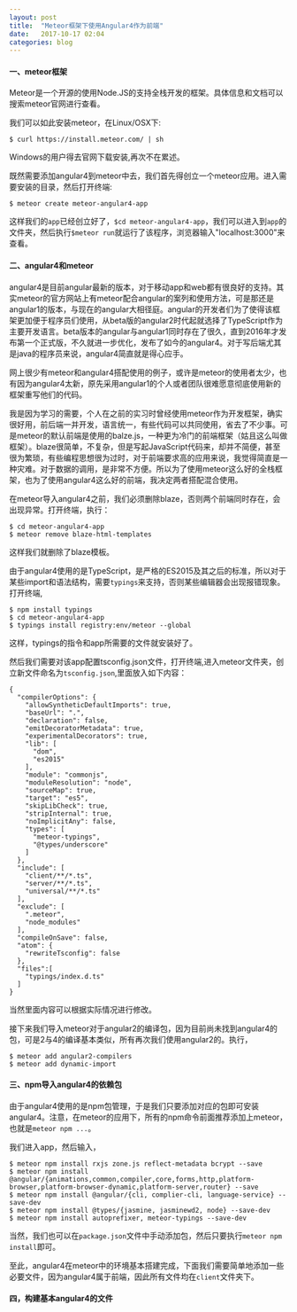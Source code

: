 ```yaml
---
layout: post
title:  "Meteor框架下使用Angular4作为前端"
date:   2017-10-17 02:04
categories: blog
---
```

#### 一、meteor框架

Meteor是一个开源的使用Node.JS的支持全栈开发的框架。具体信息和文档可以搜索meteor官网进行查看。

我们可以如此安装meteor，在Linux/OSX下:
```
$ curl https://install.meteor.com/ | sh
```
Windows的用户得去官网下载安装,再次不在累述。

既然需要添加angular4到meteor中去，我们首先得创立一个meteor应用。进入需要安装的目录，然后打开终端:
```
$ meteor create meteor-angular4-app
```
这样我们的```app```已经创立好了，```$cd meteor-angular4-app```，我们可以进入到```app```的文件夹，然后执行```$meteor run```就运行了该程序，浏览器输入"localhost:3000"来查看。

#### 二、angular4和meteor

angular4是目前angular最新的版本，对于移动app和web都有很良好的支持。其实meteor的官方网站上有meteor配合angular的案列和使用方法，可是那还是angular1的版本，与现在的angular大相径庭。angular的开发者们为了使得该框架更加便于程序员们使用，从beta版的angular2时代起就选择了TypeScript作为主要开发语言。beta版本的angular与angular1同时存在了很久，直到2016年才发布第一个正式版，不久就进一步优化，发布了如今的angular4。对于写后端尤其是java的程序员来说，angular4简直就是得心应手。

网上很少有meteor和angular4搭配使用的例子，或许是meteor的使用者太少，也有因为angular4太新，原先采用angular1的个人或者团队很难愿意彻底使用新的框架重写他们的代码。

我是因为学习的需要，个人在之前的实习时曾经使用meteor作为开发框架，确实很好用，前后端一并开发，语言统一，有些代码可以共同使用，省去了不少事。可是meteor的默认前端是使用的balze.js，一种更为冷门的前端框架（姑且这么叫做框架）。blaze很简单，不复杂，但是写起JavaScript代码来，却并不简便，甚至很为繁琐，有些编程思想很为过时，对于前端要求高的应用来说，我觉得简直是一种灾难。对于数据的调用，是非常不方便。所以为了使用meteor这么好的全栈框架，也为了使用angular4这么好的前端，我决定两者搭配混合使用。

在meteor导入angular4之前，我们必须删除blaze，否则两个前端同时存在，会出现异常。打开终端，执行：
```
$ cd meteor-angular4-app
$ meteor remove blaze-html-templates
```
这样我们就删除了blaze模板。

由于angular4使用的是TypeScript，是严格的ES2015及其之后的标准，所以对于某些import和语法结构，需要```typings```来支持，否则某些编辑器会出现报错现象。打开终端,
```
$ npm install typings
$ cd meteor-angular4-app
$ typings install registry:env/meteor --global
```
这样，typings的指令和app所需要的文件就安装好了。

然后我们需要对该app配置tsconfig.json文件，打开终端,进入meteor文件夹，创立新文件命名为```tsconfig.json```,里面放入如下内容：
```
{
  "compilerOptions": {
    "allowSyntheticDefaultImports": true,
    "baseUrl": ".",
    "declaration": false,
    "emitDecoratorMetadata": true,
    "experimentalDecorators": true,
    "lib": [
      "dom",
      "es2015"
    ],
    "module": "commonjs",
    "moduleResolution": "node",
    "sourceMap": true,
    "target": "es5",
    "skipLibCheck": true,
    "stripInternal": true,
    "noImplicitAny": false,
    "types": [
      "meteor-typings",
      "@types/underscore"
    ]
  },
  "include": [
    "client/**/*.ts",
    "server/**/*.ts",
    "universal/**/*.ts"
  ],
  "exclude": [
    ".meteor",
    "node_modules"
  ],
  "compileOnSave": false,
  "atom": {
    "rewriteTsconfig": false
  },
  "files":[
    "typings/index.d.ts"
  ]
}
```
当然里面内容可以根据实际情况进行修改。

接下来我们导入meteor对于angular2的编译包，因为目前尚未找到angular4的包，可是2与4的编译基本类似，所有再次我们使用angular2的。执行，
```
$ meteor add angular2-compilers
$ meteor add dynamic-import
```

#### 三、npm导入angular4的依赖包
由于angular4使用的是npm包管理，于是我们只要添加对应的包即可安装angular4。注意，在meteor的应用下，所有的npm命令前面推荐添加上meteor，也就是```meteor npm ...```。

我们进入app，然后输入，
```
$ meteor npm install rxjs zone.js reflect-metadata bcrypt --save
$ meteor npm install @angular/{animations,common,compiler,core,forms,http,platform-browser,platform-browser-dynamic,platform-server,router} --save
$ meteor npm install @angular/{cli, complier-cli, language-service} --save-dev
$ meteor npm install @types/{jasmine, jasminewd2, node} --save-dev
$ meteor npm install autoprefixer, meteor-typings --save-dev
```
当然，我们也可以在```package.json```文件中手动添加包，然后只要执行```meteor npm install```即可。

至此，angular4在meteor中的环境基本搭建完成，下面我们需要简单地添加一些必要文件，因为angular4属于前端，因此所有文件均在```client```文件夹下。

#### 四，构建基本angular4的文件
